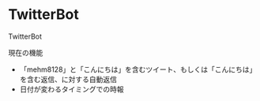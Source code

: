# TwitterBot
TwitterBot

現在の機能
- 「mehm8128」と「こんにちは」を含むツイート、もしくは「こんにちは」を含む返信、に対する自動返信
- 日付が変わるタイミングでの時報
